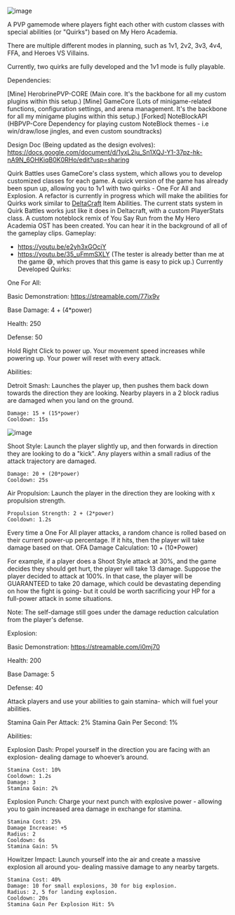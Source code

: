 ![image](https://github.com/user-attachments/assets/03c4bbcf-eca4-4733-84f6-4109a58da3ea)

A PVP gamemode where players fight each other with custom classes with special abilities (or "Quirks") based on My Hero Academia. 

There are multiple different modes in planning, such as 1v1, 2v2, 3v3, 4v4, FFA, and Heroes VS Villains.

Currently, two quirks are fully developed and the 1v1 mode is fully playable.

Dependencies:

[Mine] HerobrinePVP-CORE (Main core. It's the backbone for all my custom plugins within this setup.)
[Mine] GameCore (Lots of minigame-related functions, configuration settings, and arena management. It's the backbone for all my minigame plugins within this setup.)
[Forked] NoteBlockAPI (HBPVP-Core Dependency for playing custom NoteBlock themes - i.e win/draw/lose jingles, and even custom soundtracks)

Design Doc (Being updated as the design evolves): https://docs.google.com/document/d/1yxL2iu_Sn1XQJ-Y1-37pz-hk-nA9N_6OHKiqB0K0RHo/edit?usp=sharing

Quirk Battles uses GameCore's class system, which allows you to develop customized classes for each game. 
A quick version of the game has already been spun up, allowing you to 1v1 with two quirks - One For All and Explosion.
A refactor is currently in progress which will make the abilities for Quirks work similar to [DeltaCraft](https://github.com/HerobrineGamesYT/DeltaCraft) Item Abilities. 
The current stats system in Quirk Battles works just like it does in Deltacraft, with a custom PlayerStats class.
A custom noteblock remix of You Say Run from the My Hero Academia OST has been created. You can hear it in the background of all of the gameplay clips.
Gameplay:
-  https://youtu.be/e2yh3xGOciY
-  https://youtu.be/35_uFmmSXLY (The tester is already better than me at the game 😅, which proves that this game is easy to pick up.)
Currently Developed Quirks:

  One For All: 
  
  Basic Demonstration: https://streamable.com/77ix9v
  
  Base Damage:  4 + (4*power)
 
  Health: 250
 
  Defense: 50
  
  Hold Right Click to power up. Your movement speed increases while powering up.
  Your power will reset with every attack.

  Abilities:

  Detroit Smash: Launches the player up, then pushes them back down towards the direction they are looking. Nearby players in a 2 block radius are damaged when you land on the ground.
   
    Damage: 15 + (15*power)
    Cooldown: 15s
   
  ![image](https://github.com/user-attachments/assets/dca07cdb-9e15-4895-937e-b11a2e5c67a8)

  Shoot Style: Launch the player slightly up, and then forwards in direction they are looking to do a "kick". Any players within a small radius of the attack trajectory are damaged.
   
    Damage: 20 + (20*power)
    Cooldown: 25s
    
  Air Propulsion: Launch the player in the direction they are looking with x propulsion strength.
   
    Propulsion Strength: 2 + (2*power)
    Cooldown: 1.2s

  Every time a One For All player attacks, a random chance is rolled based on their current power-up percentage. 
  If it hits, then the player will take damage based on that. 
  OFA Damage Calculation: 10 + (10*Power)

  For example, if a player does a Shoot Style attack at 30%, and the game decides they should get hurt, the player will take 13 damage.
  Suppose the player decided to attack at 100%. In that case, the player will be GUARANTEED to take 20 damage, which could be devastating depending on how the fight is going- but it could be worth sacrificing your HP for a full-power attack in some situations.

  Note: The self-damage still goes under the damage reduction calculation from the player's defense.


  Explosion:
 
  Basic Demonstration: https://streamable.com/i0mj70
 
  Health: 200
 
  Base Damage: 5
 
  Defense: 40

  Attack players and use your abilities to gain stamina- which will fuel your abilities. 

  Stamina Gain Per Attack: 2%
  Stamina Gain Per Second: 1%

  Abilities:

  Explosion Dash: Propel yourself in the direction you are facing with an explosion- dealing damage to whoever’s around.
    
    Stamina Cost: 10%
    Cooldown: 1.2s
    Damage: 3
    Stamina Gain: 2%     
    
  Explosion Punch: Charge your next punch with explosive power - allowing you to gain increased area damage in exchange for stamina.
   
    Stamina Cost: 25%
    Damage Increase: +5
    Radius: 2
    Cooldown: 6s
    Stamina Gain: 5%
 
  Howitzer Impact: Launch yourself into the air and create a massive explosion all around you- dealing massive damage to any nearby targets.
   
    Stamina Cost: 40%
    Damage: 10 for small explosions, 30 for big explosion.
    Radius: 2, 5 for landing explosion.
    Cooldown: 20s
    Stamina Gain Per Explosion Hit: 5%

